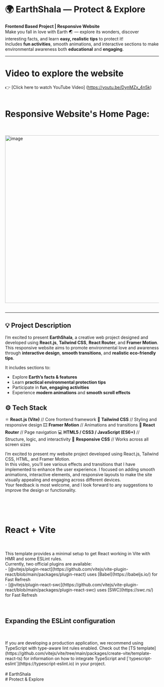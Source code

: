 # 🌍 EarthShala — Protect & Explore

**Frontend Based Project | Responsive Website**  
Make you fall in love with Earth 🌏 — explore its wonders, discover interesting facts, and learn **easy, realistic tips** to protect it!  
Includes **fun activities**, smooth animations, and interactive sections to make environmental awareness both **educational** and **engaging**.

---

# Video to explore the website

👉 [Click here to watch YouTube Video] (https://youtu.be/DynMZx_4n5k)
<br>
<br>
# Responsive Website's Home Page:
<br>
<br>
<img width="600" height="550" alt="image" src="https://github.com/user-attachments/assets/ec5d92be-07ae-47d9-b339-cc063d0cb3ae" />
<br>
<br>

---
## 💡 Project Description

I’m excited to present **EarthShala**, a creative web project designed and developed using **React.js**, **Tailwind CSS**, **React Router**, and **Framer Motion**.  
This responsive website aims to promote environmental love and awareness through **interactive design**, **smooth transitions**, and **realistic eco-friendly tips**.  

It includes sections to:
- Explore **Earth’s facts & features**
- Learn **practical environmental protection tips**
- Participate in **fun, engaging activities**
- Experience **modern animations** and **smooth scroll effects**

## ⚙️ Tech Stack

   ⚛️ **React.js (Vite)**  // Core frontend framework 
   🌈 **Tailwind CSS**     // Styling and responsive design 
   🎞️ **Framer Motion**    // Animations and transitions 
   🧭 **React Router**     // Page navigation 
   💻 **HTML5 / CSS3 / JavaScript (ES6+)**   // Structure, logic, and interactivity
   📱 **Responsive CSS**   // Works across all screen sizes

I’m excited to present my website project developed using React.js, Tailwind CSS, HTML, and Framer Motion.
<br>
In this video, you’ll see various effects and transitions that I have implemented to enhance the user experience. I focused on adding smooth animations, interactive elements, and responsive layouts to make the site visually appealing and engaging across different devices.
<br>
Your feedback is most welcome, and I look forward to any suggestions to improve the design or functionality.

<br>
<br>
<br>

# React + Vite
<br>
<br>
This template provides a minimal setup to get React working in Vite with HMR and some ESLint rules.
<br>
Currently, two official plugins are available:
<br>
- [@vitejs/plugin-react](https://github.com/vitejs/vite-plugin-react/blob/main/packages/plugin-react) uses [Babel](https://babeljs.io/) for Fast Refresh
<br>
- [@vitejs/plugin-react-swc](https://github.com/vitejs/vite-plugin-react/blob/main/packages/plugin-react-swc) uses [SWC](https://swc.rs/) for Fast Refresh

<br>
<br>
<br>

## Expanding the ESLint configuration
<br>
<br>
If you are developing a production application, we recommend using TypeScript with type-aware lint rules enabled. Check out the [TS template](https://github.com/vitejs/vite/tree/main/packages/create-vite/template-react-ts) for information on how to integrate TypeScript and [`typescript-eslint`](https://typescript-eslint.io) in your project.
<br>
<br>
#   EarthShala
<br>
 #  Protect & Explore
